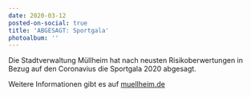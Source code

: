 ```yaml
---
date: 2020-03-12
posted-on-social: true
title: 'ABGESAGT: Sportgala'
photoalbum: ''
---
```

Die Stadtverwaltung Müllheim hat nach neusten Risikoberwertungen in Bezug auf den Coronavius die Sportgala 2020 abgesagt.

Weitere Informationen gibt es auf [muellheim.de](http://www.muellheim.de/index.php?article_id=74)
